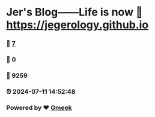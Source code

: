 # Jer's Blog——Life is now :link: https://jegerology.github.io 
### :page_facing_up: [7](https://jegerology.github.io/tag.html) 
### :speech_balloon: 0 
### :hibiscus: 9259 
### :alarm_clock: 2024-07-11 14:52:48 
### Powered by :heart: [Gmeek](https://github.com/Meekdai/Gmeek)
